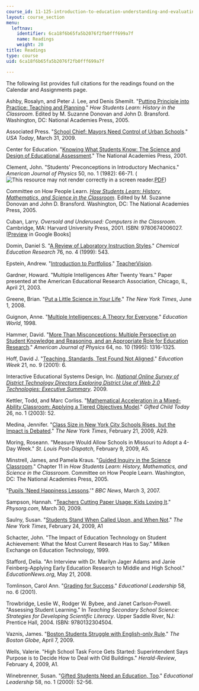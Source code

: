 ```yaml
---
course_id: 11-125-introduction-to-education-understanding-and-evaluating-education-spring-2009
layout: course_section
menu:
  leftnav:
    identifier: 6ca18f6b65fa5b2076f2fb0fff699a7f
    name: Readings
    weight: 20
title: Readings
type: course
uid: 6ca18f6b65fa5b2076f2fb0fff699a7f

---
```


The following list provides full citations for the readings found on the Calendar and Assignments page.

Ashby, Rosalyn, and Peter J. Lee, and Denis Shemilt. "[Putting Principle into Practice: Teaching and Planning](http://books.nap.edu/openbook.php?record_id=11100&page=79)." _How Students Learn: History in the Classroom_. Edited by M. Suzanne Donovan and John D. Bransford. Washington, DC: National Academies Press, 2005.

Associated Press. "[School Chief: Mayors Need Control of Urban Schools](http://www.usatoday.com/news/washington/2009-03-31-duncan-mayors-schools_N.htm)." _USA Today_, March 31, 2009.

Center for Education. "[Knowing What Students Know: The Science and Design of Educational Assessment](http://www.nap.edu/openbook.php?record_id=10019&page=220)." The National Academies Press, 2001.

Clement, John. "Students' Preconceptions in Introductory Mechanics." _American Journal of Physics_ 50, no. 1 (1982): 66-71. (![This resource may not render correctly in a screen reader.](/images/inacessible.gif)[PDF](http://www-unix.oit.umass.edu/~clement/pdf/students_preconceptions_in_introductory_mechanics.pdf))

Committee on How People Learn. [_How Students Learn: History, Mathematics, and Science in the Classroom_](http://www.nap.edu/catalog.php?record_id=10126#toc). Edited by M. Suzanne Donovan and John D. Bransford. Washington, DC: The National Academies Press, 2005.

Cuban, Larry. _Oversold and Underused: Computers in the Classroom_. Cambridge, MA: Harvard University Press, 2001. ISBN: 9780674006027. \[[Preview](http://books.google.com/books?id=sdSutyVQfzYC&pg=PAfrontcover) in Google Books\]

Domin, Daniel S. "[A Review of Laboratory Instruction Styles](http://jchemed.chem.wisc.edu/journal/issues/1999/Apr/abs543.html)." _Chemical Education Research_ 76, no. 4 (1999): 543.

Epstein, Andrew. "[Introduction to Portfolios](http://www.teachervision.fen.com/teaching-methods-and-management/experimental-education/4528.html?page=2&detoured=1)." [TeacherVision](http://www.teachervision.fen.com/).

Gardner, Howard. "Multiple Intelligences After Twenty Years." Paper presented at the American Educational Research Association, Chicago, IL, April 21, 2003.

Greene, Brian. "[Put a Little Science in Your Life](http://www.nytimes.com/2008/06/01/opinion/01greene.html)." _The New York Times_, June 1, 2008.

Guignon, Anne. "[Multiple Intelligences: A Theory for Everyone](https://doi.org/10.1119/1.18376)." _Education World_, 1998.

Hammer, David. "[More Than Misconceptions: Multiple Perspective on Student Knowledge and Reasoning, and an Appropriate Role for Education Research](https://dl.tufts.edu/concern/pdfs/v979vf97j)." _American Journal of Physics_ 64, no. 10 (1995): 1316-1325.

Hoff, David J. "[Teaching, Standards, Test Found Not Aligned](http://www.edweek.org/login.html?source=http://www.edweek.org/ew/articles/2001/10/31/09chiefs.h21.html&destination=http://www.edweek.org/ew/articles/2001/10/31/09chiefs.h21.html&levelId=2100)." _Education Week_ 21, no. 9 (2001): 6.

Interactive Educational Systems Design, Inc. _[National Online Survey of District Technology Directors Exploring District Use of Web 2.0 Technologies: Executive Summary](http://www.lightspeedsystems.com/about/NewsDetails.aspx?Teachers-Driving-Web-2.0-Use-in-Schools)_. 2009.

Kettler, Todd, and Marc Corliss. "[Mathematical Acceleration in a Mixed-Ability Classroom: Applying a Tiered Objectives Model](http://www.eric.ed.gov/ERICWebPortal/search/detailmini.jsp?_nfpb=true&_&ERICExtSearch_SearchValue_0=EJ664495&ERICExtSearch_SearchType_0=no&accno=EJ664495)." _Gifted Child Today_ 26, no. 1 (2003): 52.

Medina, Jennifer. "[Class Size in New York City Schools Rises, but the Impact is Debated](http://www.nytimes.com/2009/02/22/education/22class.html)." _The New York Times_, February 21, 2009, A29.

Moring, Roseann. "Measure Would Allow Schools in Missouri to Adopt a 4-Day Week." _St. Louis Post-Dispatch_, February 9, 2009, A5.

Minstrell, James, and Pamela Kraus. "[Guided Inquiry in the Science Classroom](http://www.nap.edu/openbook.php?record_id=10126&page=475)." Chapter 11 in _How Students Learn: History, Mathematics, and Science in the Classroom_. Committee on How People Learn. Washington, DC: The National Academies Press, 2005.

"[Pupils 'Need Happiness Lessons](http://news.bbc.co.uk/2/hi/uk_news/education/6618431.stm).'" _BBC News_, March 3, 2007.

Sampson, Hannah. "[Teachers Cutting Paper Usage: Kids Loving It](http://www.physorg.com/news157640113.html)." _Physorg.com_, March 30, 2009.

Saulny, Susan. "[Students Stand When Called Upon, and When Not](http://www.nytimes.com/2009/02/25/us/25desks.html)." _The New York Times_, February 24, 2009, A1

Schacter, John. "The Impact of Education Technology on Student Achievement: What the Most Current Research Has to Say." Milken Exchange on Education Technology, 1999.

Stafford, Delia. "An Interview with Dr. Marilyn Jager Adams and Janie Feinberg-Applying Early Education Research to Middle and High School." _EducationNews.org_, May 21, 2008.

Tomlinson, Carol Ann. "[Grading for Success](http://www.ascd.org/publications/educational_leadership/mar01/vol58/num06/abstract.aspx#Grading_for_Success)." _Educational Leadership_ 58, no. 6 (2001).

Trowbridge, Leslie W., Rodger W. Bybee, and Janet Carlson-Powell. "Assessing Student Learning." In _Teaching Secondary School Science: Strategies for Developing Scientific Literacy_. Upper Saddle River, NJ: Prentice Hall, 2004. ISBN: 9780132304504.

Vaznis, James. "[Boston Students Struggle with English-only Rule](http://www.boston.com/news/education/k_12/articles/2009/04/07/boston_students_struggle_with_english_only_rule/)." _The Boston Globe_, April 7, 2009.

Wells, Valerie. "High School Task Force Gets Started: Superintendent Says Purpose is to Decide How to Deal with Old Buildings." _Herald-Review_, February 4, 2009, A1.

Winebrenner, Susan. "[Gifted Students Need an Education, Too](http://www.ascd.org/publications/educational_leadership/sept00/vol58/num01/abstract.aspx#Gifted_Students_Need_an_Education,_Too)." _Educational Leadership_ 58, no. 1 (2000): 52-56.